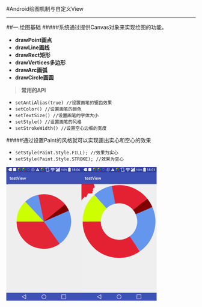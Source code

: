 #Android绘图机制与自定义View

----------
##一.绘图基础
#####系统通过提供Canvas对象来实现绘图的功能。
*	**drawPoint画点**
*	**drawLine画线**
*	**drawRect矩形**
*	**drawVertices多边形**
*	**drawArc画弧**
*	**drawCircle画圆**

>**常用的API**

*	`setAntiAlias(true) //设置画笔的锯齿效果`
*	`setColor() //设置画笔的颜色`
*	`setTextSize() //设置画笔的字体大小`
*	`setStyle() //设置画笔的风格`
*	`setStrokeWidth() //设置空心边框的宽度`

#####通过设置Paint的风格就可以实现画出实心和空心的效果
*	`setStyle(Paint.Style.FILL); //效果为实心`
*	`setStyle(Paint.Style.STROKE); //效果为空心`


![]( https://github.com/hyr0318/AndroidStudyNotes/blob/master/Chapter1%20Android%E8%87%AA%E5%AE%9A%E4%B9%89View/Res/FklmMMFCily2A7s3XZoJsmREt4ZS.png )![]( https://github.com/hyr0318/AndroidStudyNotes/blob/master/Chapter1%20Android%E8%87%AA%E5%AE%9A%E4%B9%89View/Res/FgMxjIomFOnoR4LLOdlVhmP_VVbc.png )
